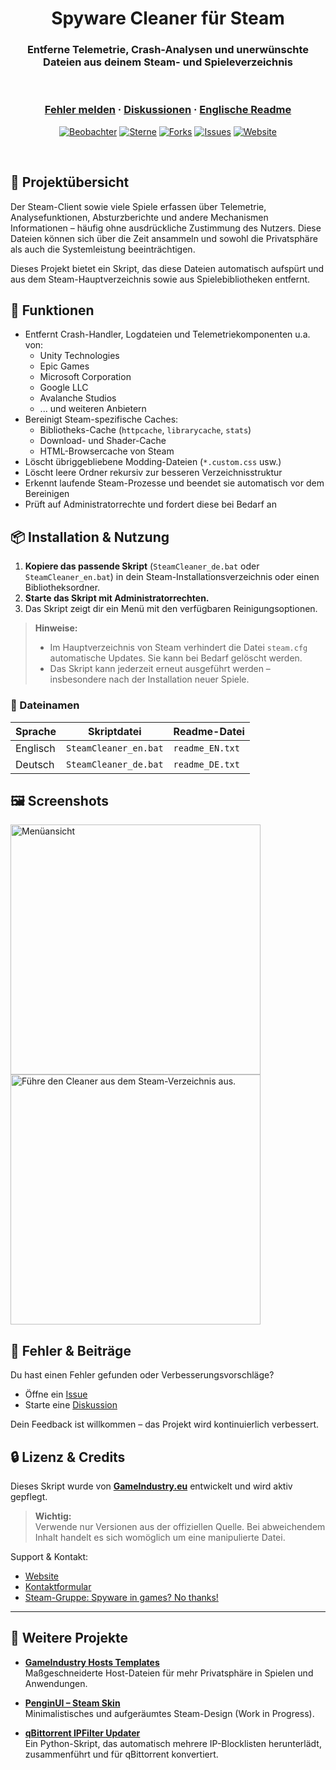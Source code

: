 <h1 align="center">Spyware Cleaner für Steam</h1>
<h3 align="center">Entferne Telemetrie, Crash-Analysen und unerwünschte Dateien aus deinem Steam- und Spieleverzeichnis</h3>

<br />

<h3 align="center">
  <a href="https://github.com/KodoPengin/SteamCleaner/issues">Fehler melden</a>
  <span> · </span>
  <a href="https://github.com/KodoPengin/SteamCleaner/discussions">Diskussionen</a>
  <span> · </span>
  <a href="/README.md">Englische Readme</a>
</h3>

<p align="center">
  <a href="https://github.com/KodoPengin/SteamCleaner/watchers"><img alt="Beobachter" src="https://img.shields.io/github/watchers/KodoPengin/Del_U3A.svg?color=0088ff" /></a>
  <a href="https://github.com/KodoPengin/SteamCleaner/stargazers"><img alt="Sterne" src="https://img.shields.io/github/stars/KodoPengin/Del_U3A.svg?color=0088ff" /></a>
  <a href="https://github.com/KodoPengin/SteamCleaner/network/members"><img alt="Forks" src="https://img.shields.io/github/forks/KodoPengin/Del_U3A.svg?color=0088ff" /></a>
  <a href="https://github.com/KodoPengin/SteamCleaner/issues"><img alt="Issues" src="https://img.shields.io/github/issues/KodoPengin/Del_U3A.svg?color=0088ff" /></a>
  <a href="https://gameindustry.eu"><img alt="Website" src="https://img.shields.io/badge/website-online-blue?url=https%3A%2F%2Fgameindustry.eu?color=0088ff" /></a>
</p>

<br />

## 📝 Projektübersicht

Der Steam-Client sowie viele Spiele erfassen über Telemetrie, Analysefunktionen, Absturzberichte und andere Mechanismen Informationen – häufig ohne ausdrückliche Zustimmung des Nutzers. Diese Dateien können sich über die Zeit ansammeln und sowohl die Privatsphäre als auch die Systemleistung beeinträchtigen.

Dieses Projekt bietet ein Skript, das diese Dateien automatisch aufspürt und aus dem Steam-Hauptverzeichnis sowie aus Spielebibliotheken entfernt.

## 🔧 Funktionen

- Entfernt Crash-Handler, Logdateien und Telemetriekomponenten u.a. von:
  - Unity Technologies  
  - Epic Games  
  - Microsoft Corporation  
  - Google LLC  
  - Avalanche Studios  
  - ... und weiteren Anbietern
- Bereinigt Steam-spezifische Caches:
  - Bibliotheks-Cache (`httpcache`, `librarycache`, `stats`)
  - Download- und Shader-Cache
  - HTML-Browsercache von Steam
- Löscht übriggebliebene Modding-Dateien (`*.custom.css` usw.)
- Löscht leere Ordner rekursiv zur besseren Verzeichnisstruktur
- Erkennt laufende Steam-Prozesse und beendet sie automatisch vor dem Bereinigen
- Prüft auf Administratorrechte und fordert diese bei Bedarf an

## 📦 Installation & Nutzung

1. **Kopiere das passende Skript** (`SteamCleaner_de.bat` oder `SteamCleaner_en.bat`) in dein Steam-Installationsverzeichnis oder einen Bibliotheksordner.
2. **Starte das Skript mit Administratorrechten.**
3. Das Skript zeigt dir ein Menü mit den verfügbaren Reinigungsoptionen.

> **Hinweise:**  
> - Im Hauptverzeichnis von Steam verhindert die Datei `steam.cfg` automatische Updates. Sie kann bei Bedarf gelöscht werden.  
> - Das Skript kann jederzeit erneut ausgeführt werden – insbesondere nach der Installation neuer Spiele.

### 📁 Dateinamen

| Sprache | Skriptdatei            | Readme-Datei     |
|---------|------------------------|------------------|
| Englisch| `SteamCleaner_en.bat`  | `readme_EN.txt`  |
| Deutsch | `SteamCleaner_de.bat`  | `readme_DE.txt`  |

## 🖼️ Screenshots

<p float="left">
  <img src="https://www.gameindustry.eu/images/git/del_U3A.webp?ts=20250510114745" alt="Menüansicht" width="400">
  <img src="https://www.gameindustry.eu/images/git/del_U3A_explorer.webp?ts=20250510114746" alt="Führe den Cleaner aus dem Steam-Verzeichnis aus." width="400">
</p>

## 🐞 Fehler & Beiträge

Du hast einen Fehler gefunden oder Verbesserungsvorschläge?
- Öffne ein [Issue](https://github.com/KodoPengin/SteamCleaner/issues)
- Starte eine [Diskussion](https://github.com/KodoPengin/SteamCleaner/discussions)

Dein Feedback ist willkommen – das Projekt wird kontinuierlich verbessert.

## 🔒 Lizenz & Credits

Dieses Skript wurde von **[GameIndustry.eu](https://www.gameindustry.eu)** entwickelt und wird aktiv gepflegt.

> **Wichtig:**  
> Verwende nur Versionen aus der offiziellen Quelle. Bei abweichendem Inhalt handelt es sich womöglich um eine manipulierte Datei.

Support & Kontakt:
- [Website](https://www.gameindustry.eu)
- [Kontaktformular](https://www.gameindustry.eu/contact/)
- [Steam-Gruppe: Spyware in games? No thanks!](https://steamcommunity.com/groups/penguindome/)

---

## 🔗 Weitere Projekte

- **[GameIndustry Hosts Templates](https://github.com/KodoPengin/GameIndustry-hosts-Template)**  
  Maßgeschneiderte Host-Dateien für mehr Privatsphäre in Spielen und Anwendungen.

- **[PenginUI – Steam Skin](https://github.com/KodoPengin/PenginUI)**  
  Minimalistisches und aufgeräumtes Steam-Design (Work in Progress).

- **[qBittorrent IPFilter Updater](https://github.com/KodoPengin/python-ipfilter-qbittorent)**  
  Ein Python-Skript, das automatisch mehrere IP-Blocklisten herunterlädt, zusammenführt und für qBittorrent konvertiert.